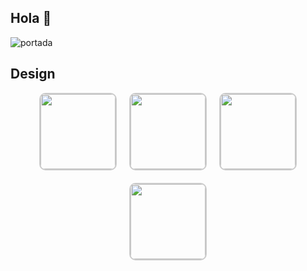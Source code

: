 ## Hola 👋




![portada](https://github.com/user-attachments/assets/05791f27-165f-498b-bfde-3a1170d11d5a)


<h2>Design</h2>

<div style="display: flex; flex-wrap: wrap; gap: 20px; justify-content: center; width: 500px; margin: 0 auto;">
    <a href="https://github.com/repo1" target="_blank">
        <img src="https://github.com/user-attachments/assets/d9cd2dcc-c19e-4986-9870-151af427d707" style="width: 120px; height: 120px; object-fit: cover; border: 2px solid #ccc; border-radius: 10px;" />
    </a>
    <a href="https://github.com/repo2" target="_blank">
        <img src="https://github.com/user-attachments/assets/ad4131b9-3184-474c-b9c8-fe3354cf1811" style="width: 120px; height: 120px; object-fit: cover; border: 2px solid #ccc; border-radius: 10px;" />
    </a>
    <a href="https://github.com/repo3" target="_blank">
        <img src="https://github.com/user-attachments/assets/011f1ef9-32a1-40a4-9f61-c1b9b8f69318" style="width: 120px; height: 120px; object-fit: cover; border: 2px solid #ccc; border-radius: 10px;" />
    </a>
    <a href="https://github.com/repo4" target="_blank">
        <img src="https://github.com/user-attachments/assets/576db0fd-852a-426a-aabd-0bffc2c70bf5" style="width: 120px; height: 120px; object-fit: cover; border: 2px solid #ccc; border-radius: 10px;" />
    </a>
</div>


